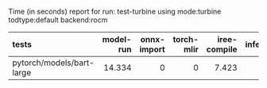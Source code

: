 Time (in seconds) report for run: test-turbine using mode:turbine todtype:default backend:rocm

| tests                     |   model-run |   onnx-import |   torch-mlir |   iree-compile |   inference |
|:--------------------------|------------:|--------------:|-------------:|---------------:|------------:|
| pytorch/models/bart-large |      14.334 |             0 |            0 |          7.423 |       0.025 |
